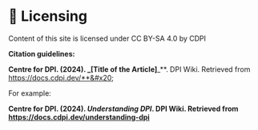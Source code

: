 # 🤝 Licensing

Content of this site is licensed under CC BY-SA 4.0 by CDPI



**Citation guidelines:**

**Centre for DPI. (2024). **_**\[Title of the Article]**_**. DPI Wiki. Retrieved from https://docs.cdpi.dev/**&#x20;

For example:

**Centre for DPI. (2024). **_**Understanding DPI**_**. DPI Wiki. Retrieved from https://docs.cdpi.dev/understanding-dpi**



